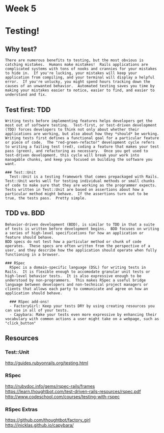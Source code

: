 # Week 5

# Testing!

  ## Why test?
    There are numerous benefits to testing, but the most obvious is catching mistakes.  Humans make mistakes!  Rails applications are complicated systems with tons of nooks and crannies for your mistakes to hide in.  If you're lucking, your mistakes will keep your application from compiling, and your terminal will display a helpful error.  If you're unlucky, you might spend hours tracking down the causes of an unwanted behavior.  Automated testing saves you time by making your mistakes easier to notice, easier to find, and easier to understand and fix.

  ## Test first: TDD
    Writing tests before implementing features helps developers get the most out of software testing.  Test-first, or test-driven development (TDD) forces developers to think not only about whether their applications are working, but also about how they *should* be working.  Writing tests first defines a functional goal for a particular feature or piece of code.  The "red-green-refactor" development cycle refers to writing a failing test (red), coding a feature that makes your test pass (green), and refactoring as necessary.  Once you get used to test-driven development, this cycle will break your work into managable chunks, and keep you focused on building the software you want.

    ### Test::Unit
      Test::Unit is a testing framework that comes prepackaged with Rails.  Test::Unit works well for testing individual methods or small chunks of code to make sure that they are working as the programmer expects.  Tests written in Test::Unit are based on assertions about how a particular method might behave.  If the assertions turn out to be true, the tests pass.  Pretty simple.

  ## TDD vs. BDD
    Behavior-driven development (BDD), is similar to TDD in that a suite of tests is written before development begins.  BDD focuses on writing a series of high-level specifications for how an application or feature should behave.
    BDD specs do not test how a particular method or chunk of code operates.  These specs are often written from the perspective of a user, and they describe how the application should operate when fully functioning in a browser.

    ### RSpec
      RSpec is a domain-specific language (DSL) for writing tests in Rails.  It is flexible enough to accomodate granular unit tests or high-level behavior tests.  It is also expressive enough to be understood by non-programmers.  This makes RSpec a useful bridge language between developers and non-technical project managers or clients that allows each party to communicate and agree on how an application should behave.

      ### RSpec add-ons!
      - FactoryGirl: Keep your tests DRY by using creating resources you can use in all of your tests.
      - Capybara: Make your tests even more expressive by enhancing their vocabulary with common actions a user might take on a webpage, such as "click_button"


## Resources

### Test::Unit
http://guides.rubyonrails.org/testing.html

### RSpec
http://rubydoc.info/gems/rspec-rails/frames
https://learn.thoughtbot.com/test-driven-rails-resources/rspec.pdf
http://www.codeschool.com/courses/testing-with-rspec

### RSpec Extras
https://github.com/thoughtbot/factory_girl
http://jnicklas.github.io/capybara/



